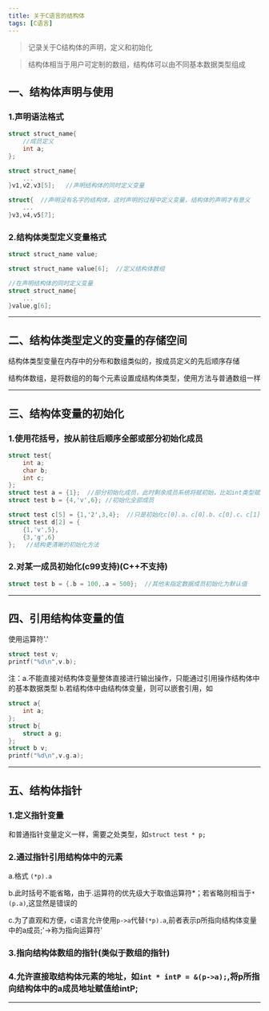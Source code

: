 ```yaml
---
title: 关于C语言的结构体
tags: [C语言]
---
```


> 记录关于C结构体的声明，定义和初始化

> 结构体相当于用户可定制的数组，结构体可以由不同基本数据类型组成

## 一、结构体声明与使用

### 1.声明语法格式

```c
struct struct_name{
	//成员定义
	int a;
};

struct struct_name{
	...
}v1,v2,v3[5];   //声明结构体的同时定义变量

struct{  //声明没有名字的结构体，这时声明的过程中定义变量，结构体的声明才有意义
	...
}v3,v4,v5[7];
```

### 2.结构体类型定义变量格式

```c
struct struct_name value;

struct struct_name value[6];  //定义结构体数组

//在声明结构体的同时定义变量
struct struct_name{
	...
}value,g[6];
```

-------------------------


## 二、结构体类型定义的变量的存储空间

结构体类型变量在内存中的分布和数组类似的，按成员定义的先后顺序存储

结构体数组，是将数组的的每个元素设置成结构体类型，使用方法与普通数组一样

------------------------


## 三、结构体变量的初始化

### 1.使用花括号，按从前往后顺序全部或部分初始化成员

```c
struct test{
	int a;
	char b;
	int c;
};
struct test a = {1};  //部分初始化成员，此时剩余成员系统将赋初始，比如int类型赋1，char类型赋空字符'\\0',指针初始化为NULL
struct test b = {4,'v',6}; //初始化全部成员

struct test c[5] = {1,'2',3,4};  //只是初始化c[0].a、c[0].b、c[0].c、c[1].a,其他赋予默认值
struct test d[2] = {
	{1,'v',5},
	{3,'g',6}
};   //结构更清晰的初始化方法
```

### 2.对某一成员初始化(c99支持)(C++不支持)


```c
struct test b = {.b = 100,.a = 500};  //其他未指定数据成员初始化为默认值
```

----------------------


## 四、引用结构体变量的值

使用运算符'.'

```c
struct test v;
printf("%d\n",v.b);
```

注：a.不能直接对结构体变量整体直接进行输出操作，只能通过引用操作结构体中的基本数据类型
    b.若结构体中由结构体变量，则可以嵌套引用，如

```c
struct a{
	int a;
}; 
struct b{
	struct a g;
};
struct b v;
printf("%d\n",v.g.a);
```

----------------------


## 五、结构体指针

### 1.定义指针变量

和普通指针变量定义一样，需要之处类型，如`struct test * p;`

### 2.通过指针引用结构体中的元素

a.格式	`(*p).a` 

b.此时括号不能省略，由于.运算符的优先级大于取值运算符\*；若省略则相当于`*(p.a)`,这显然是错误的

c.为了直观和方便，c语言允许使用`p->a`代替`(*p).a`,前者表示p所指向结构体变量中的a成员;'->称为指向运算符'

### 3.指向结构体数组的指针(类似于数组的指针)

### 4.允许直接取结构体元素的地址，如`int * intP = &(p->a);`,将p所指向结构体中的a成员地址赋值给intP;

--------------------

